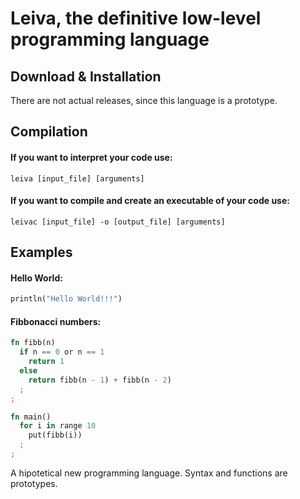 # Leiva, the definitive low-level programming language
## Download & Installation
There are not actual releases, since this language is a prototype. 
## Compilation

#### If you want to interpret your code use:
```
leiva [input_file] [arguments]
```

#### If you want to compile and create an executable of your code use:
```
leivac [input_file] -o [output_file] [arguments]
```

## Examples
#### Hello World:
```rust
println("Hello World!!!")
```
#### Fibbonacci numbers:
```rust
fn fibb(n)
  if n == 0 or n == 1
    return 1
  else 
    return fibb(n - 1) + fibb(n - 2)
  ;
;

fn main()
  for i in range 10
    put(fibb(i))
  ;
;

```
A hipotetical new programming language. Syntax and functions are prototypes.

